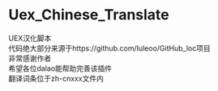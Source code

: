 # Uex_Chinese_Translate
UEX汉化脚本<br>
代码绝大部分来源于https://github.com/Iuleoo/GitHub_loc项目<br>
非常感谢作者<br>
希望各位dalao能帮助完善该插件<br>
翻译词条位于zh-cnxxx文件内<br>
